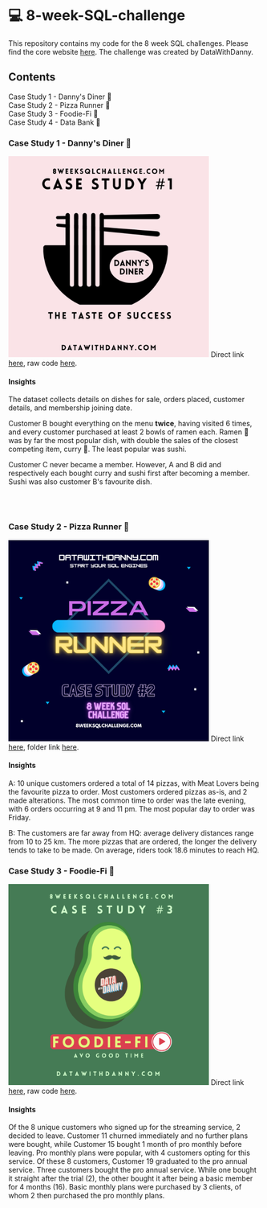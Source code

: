 # 💻 8-week-SQL-challenge
This repository contains my code for the 8 week SQL challenges. Please find the core website <a href = 'https://8weeksqlchallenge.com/'>here</a>. The challenge was created by DataWithDanny.

## Contents 
  
Case Study 1 - Danny's Diner 🍜<br>
Case Study 2 - Pizza Runner 🍕<br>
Case Study 3 - Foodie-Fi 🥑<br>
Case Study 4 - Data Bank 🏦<br>


### Case Study 1 - Danny's Diner 🍜
<img src ="https://github.com/lion-star-gold/8-week-SQL-challenge/blob/main/Case%20Study%201%20-%20Danny's%20Diner/main_image.png" width="400">
Direct link <a href="https://8weeksqlchallenge.com/case-study-1/">here</a>, raw code <a href="https://github.com/lion-star-gold/8-week-SQL-challenge/blob/main/Case%20Study%201%20-%20Danny's%20Diner/The%20Taste%20of%20Success.ipynb">here</a>.

#### Insights
The dataset collects details on dishes for sale, orders placed, customer details, and membership joining date. 

Customer B bought everything on the menu <b>twice</b>, having visited 6 times, and every customer purchased at least 2 bowls of ramen each. Ramen 🍜 was by far the most popular dish, with double the sales of the closest competing item, curry 🍛. The least popular was sushi.

Customer C never became a member. However, A and B did and respectively each bought curry and sushi first after becoming a member. Sushi was also customer B's favourite dish.

<br>
<br>

### Case Study 2 - Pizza Runner 🍕
<img src ="https://github.com/lion-star-gold/8-week-SQL-challenge/blob/main/Case%20Study%202%20-%20Pizza%20Runner/main_image.png" width="400">
Direct link <a href="https://8weeksqlchallenge.com/case-study-2/">here</a>, folder link <a href="https://github.com/lion-star-gold/8-week-SQL-challenge/tree/main/Case%20Study%202%20-%20Pizza%20Runner">here</a>.

#### Insights
A: 10 unique customers ordered a total of 14 pizzas, with Meat Lovers being the favourite pizza to order. Most customers ordered pizzas as-is, and 2 made alterations. The most common time to order was the late evening, with 6 orders occurring at 9 and 11 pm. The most popular day to order was Friday.

B: The customers are far away from HQ: average delivery distances range from 10 to 25 km. The more pizzas that are ordered, the longer the delivery tends to take to be made. On average, riders took 18.6 minutes to reach HQ.

### Case Study 3 - Foodie-Fi 🥑
<img src = "https://github.com/lion-star-gold/8-week-SQL-challenge/blob/main/Case%20Study%203%20-%20Foodie-Fi/main_image.png?raw=true" width="400">
Direct link <a href = "https://8weeksqlchallenge.com/case-study-3/">here</a>, raw code <a href =  "https://github.com/lion-star-gold/8-week-SQL-challenge/tree/main/Case%20Study%203%20-%20Foodie-Fi">here</a>.

#### Insights

Of the 8 unique customers who signed up for the streaming service, 2 decided to leave. Customer 11 churned immediately and no further plans were bought, while Customer 15 bought 1 month of pro monthly before leaving. Pro monthly plans were popular, with 4 customers opting for this service. Of these 8 customers, Customer 19 graduated to the pro annual service. Three customers bought the pro annual service. While one bought it straight after the trial (2), the other bought it after being a basic member for 4 months (16). Basic monthly plans were purchased by 3 clients, of whom 2 then purchased the pro monthly plans.

<br><br>
